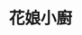 ---
title: "花娘小廚"
description: "花娘小廚"
layout: shop
keywords:
  - 美食競賽
  - 台灣美食
  - 美食精選
datePublished: "2025-06-30"
dateModified: "2025-07-06"
city: "台北市"
district: "松山區"
address: "台北市松山區敦化北路165巷9號1樓"
phone: "0227184469"
geo: "25.05484497551117, 121.55056568896391"
google_map: "https://maps.app.goo.gl/K5nT32WX1pQgXSCdA"
footinder: "https://footinder.com.tw/%e5%8f%b0%e5%8c%97%e5%b8%82%e6%9d%be%e5%b1%b1%e5%8d%80/33049/"
official: "https://www.facebook.com/p/%E8%8A%B1%E5%A8%98%E5%B0%8F%E9%A4%A8-100063747175185/"
award:
  - name: "500盤"
    year: "2024"
    entries:
      - dishes:
          - "蒼蠅頭"

---